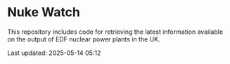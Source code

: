 # Nuke Watch

This repository includes code for retrieving the latest information available on the output of EDF nuclear power plants in the UK.

Last updated: 2025-05-14 05:12